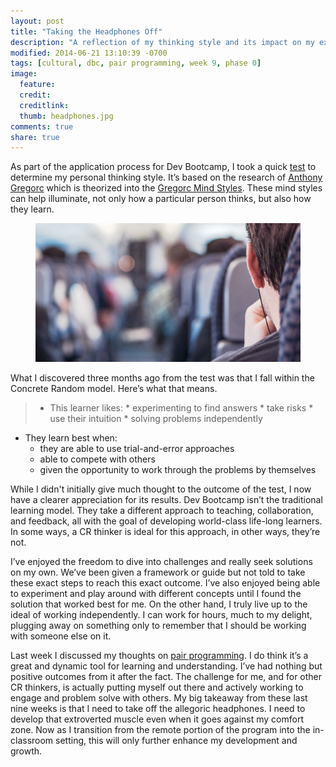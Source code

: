 ```yaml
---
layout: post
title: "Taking the Headphones Off"
description: "A reflection of my thinking style and its impact on my experience with Dev Bootcamp’s Phase 0."
modified: 2014-06-21 13:10:39 -0700
tags: [cultural, dbc, pair programming, week 9, phase 0]
image:
  feature: 
  credit: 
  creditlink: 
  thumb: headphones.jpg
comments: true
share: true
---
```


As part of the application process for Dev Bootcamp, I took a quick [test](http://www.thelearningweb.net/personalthink.html) to determine my personal thinking style. It’s based on the research of [Anthony Gregorc](http://en.wikipedia.org/wiki/Anthony_Gregorc) which is theorized into the [Gregorc Mind Styles](http://web.cortland.edu/andersmd/learning/gregorc.htm). These mind styles can help illuminate, not only how a particular person thinks, but also how they learn. 

<figure><img src="../images/headphones.jpg" alt="A person wearing headphones"></figure>

What I discovered three months ago from the test was that I fall within the Concrete Random model. Here’s what that means.

> * This learner likes:
    * experimenting to find answers
    * take risks
    * use their intuition
    * solving problems independently
* They learn best when:
    * they are able to use trial-and-error approaches
    * able to compete with others
    * given the opportunity to work through the problems by themselves

While I didn't initially give much thought to the outcome of the test, I now have a clearer appreciation for its results. Dev Bootcamp isn’t the traditional learning model. They take a different approach to teaching, collaboration, and feedback, all with the goal of developing world-class life-long learners. In some ways, a CR thinker is ideal for this approach, in other ways, they’re not. 

I’ve enjoyed the freedom to dive into challenges and really seek solutions on my own. We’ve been given a framework or guide but not told to take these exact steps to reach this exact outcome. I’ve also enjoyed being able to experiment and play around with different concepts until I found the solution that worked best for me. On the other hand, I truly live up to the ideal of working independently. I can work for hours, much to my delight, plugging away on something only to remember that I should be working with someone else on it. 

Last week I discussed my thoughts on [pair programming](http://www.ehsalazar.com/caring-is-pairing/). I do think it’s a great and dynamic tool for learning and understanding. I’ve had nothing but positive outcomes from it after the fact. The challenge for me, and for other CR thinkers, is actually putting myself out there and actively working to engage and problem solve with others. My big takeaway from these last nine weeks is that I need to take off the allegoric headphones. I need to develop that extroverted muscle even when it goes against my comfort zone. Now as I transition from the remote portion of the program into the in-classroom setting, this will only further enhance my development and growth. 
